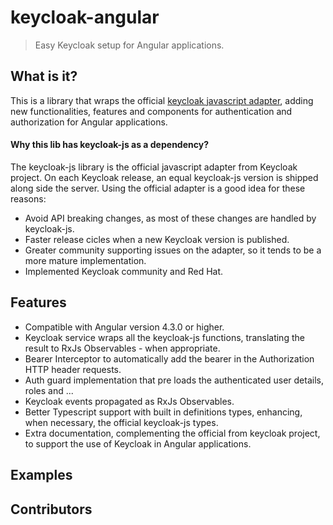 # keycloak-angular

> Easy Keycloak setup for Angular applications.

## What is it?

This is a library that wraps the official [keycloak javascript adapter](https://github.com/keycloak/keycloak-js-bower), adding new functionalities, features and components for authentication and authorization for Angular applications.

#### Why this lib has keycloak-js as a dependency?

The keycloak-js library is the official javascript adapter from Keycloak project. On each Keycloak release, an equal keycloak-js version is shipped along side the server. Using the official adapter is a good idea for these reasons:

- Avoid API breaking changes, as most of these changes are handled by keycloak-js.
- Faster release cicles when a new Keycloak version is published.
- Greater community supporting issues on the adapter, so it tends to be a more mature implementation.
- Implemented Keycloak community and Red Hat.

## Features

- Compatible with Angular version 4.3.0 or higher.
- Keycloak service wraps all the keycloak-js functions, translating the result to RxJs Observables - when appropriate.
- Bearer Interceptor to automatically add the bearer in the Authorization HTTP header requests.
- Auth guard implementation that pre loads the authenticated user details, roles and ...
- Keycloak events propagated as RxJs Observables.
- Better Typescript support with built in definitions types, enhancing, when necessary, the official keycloak-js types.
- Extra documentation, complementing the official from keycloak project, to support the use of Keycloak in Angular applications.

## Examples

## Contributors
